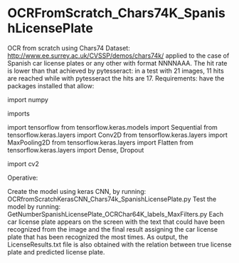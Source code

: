 # OCRFromScratch_Chars74K_SpanishLicensePlate
OCR from scratch using Chars74 Dataset: http://www.ee.surrey.ac.uk/CVSSP/demos/chars74k/ applied to the case of Spanish car license plates   or any other with format NNNNAAA. The hit rate is lower than that achieved by pytesseract: in a test with 21 images, 11 hits are reached  while with pytesseract the hits are 17.
Requirements:
have the packages installed that allow:

import numpy

imports

import tensorflow
from tensorflow.keras.models import Sequential
from tensorflow.keras.layers import Conv2D
from tensorflow.keras.layers import MaxPooling2D
from tensorflow.keras.layers import Flatten
from tensorflow.keras.layers import Dense, Dropout


import cv2

Operative:

Create the model using keras CNN, by running:
OCRfromScratchKerasCNN_Chars74k_SpanishLicensePlate.py
Test the model by running:
GetNumberSpanishLicensePlate_OCRChar64K_labels_MaxFilters.py
Each car license plate appears on the screen with the text that could have been recognized from the image and the final result assigning the car license plate that has been recognized the most times.
As output, the LicenseResults.txt file is also obtained with the relation between true license plate and predicted license plate.
